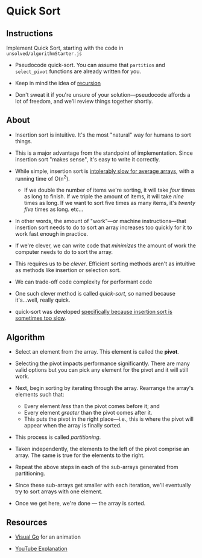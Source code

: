 # Quick Sort

## Instructions

Implement Quick Sort, starting with the code in `unsolved/algorithmStarter.js`

- Pseudocode quick-sort. You can assume that `partition` and `select_pivot` functions are already written for you.

- Keep in mind the idea of [recursion](<https://en.wikipedia.org/wiki/Recursion_(computer_science)#Recursive_functions_and_algorithms>)

- Don't sweat it if you're unsure of your solution—pseudocode affords a lot of freedom, and we'll review things together shortly.

## About

- Insertion sort is intuitive. It's the most "natural" way for humans to sort things.

- This is a major advantage from the standpoint of implementation. Since insertion sort "makes sense", it's easy to write it correctly.

- While simple, insertion sort is [intolerably slow for average arrays](http://delab.csd.auth.gr/courses/c_ds/insertion_bubblesort_analysis.pdf), with a running time of O(n<sup>2</sup>).

  - If we double the number of items we're sorting, it will take _four_ times as long to finish. If we triple the amount of items, it will take _nine_ times as long. If we want to sort five times as many items, it's _twenty five_ times as long. etc...

- In other words, the amount of "work"—or machine instructions—that insertion sort needs to do to sort an array increases too quickly for it to work fast enough in practice.

- If we're clever, we can write code that _minimizes_ the amount of work the computer needs to do to sort the array.

- This requires us to be _clever_. Efficient sorting methods aren't as intuitive as methods like insertion or selection sort.

- We can trade-off code complexity for performant code

- One such clever method is called _quick-sort_, so named because it's...well, really quick.

- quick-sort was developed [specifically because insertion sort is sometimes too slow](http://anothercasualcoder.blogspot.com/2015/03/my-quickshort-interview-with-sir-tony.html).

## Algorithm

- Select an element from the array. This element is called the **pivot**.

- Selecting the pivot impacts performance significantly. There are many valid options but you can pick any element for the pivot and it will still work.

- Next, begin sorting by iterating through the array. Rearrange the array's elements such that:

  - Every element _less_ than the pivot comes before it; and
  - Every element _greater_ than the pivot comes after it.
  - This puts the pivot in the right place—i.e., this is where the pivot will appear when the array is finally sorted.

- This process is called _partitioning_.

- Taken independently, the elements to the left of the pivot comprise an array. The same is true for the elements to the right.

- Repeat the above steps in each of the sub-arrays generated from partitioning.

- Since these sub-arrays get smaller with each iteration, we'll eventually try to sort arrays with one element.
- Once we get here, we're done — the array is sorted.

## Resources

- [Visual Go](https://visualgo.net/en/sorting) for an animation

- [YouTube Explanation](https://www.youtube.com/watch?v=Hoixgm4-P4M)
